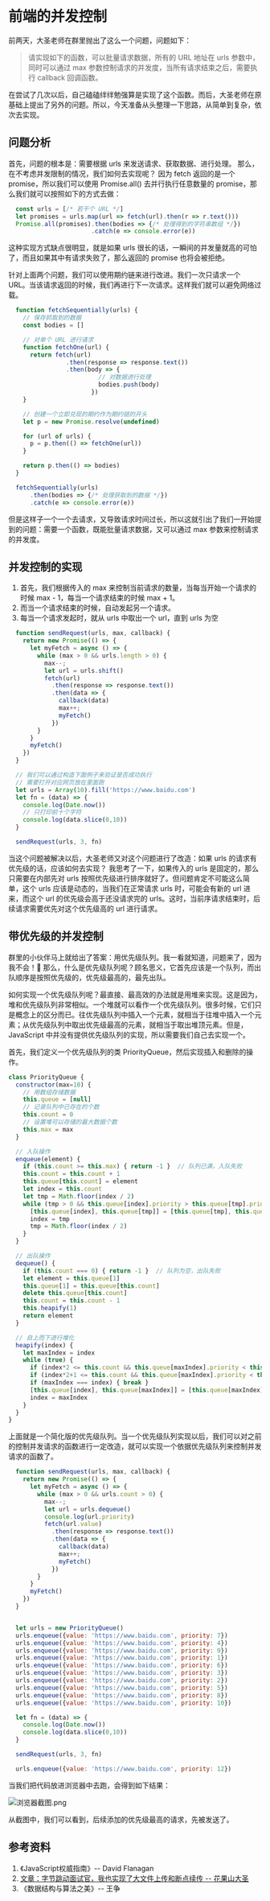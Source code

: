 
# 前端的并发控制

前两天，大圣老师在群里抛出了这么一个问题，问题如下：

> 请实现如下的函数，可以批量请求数据，所有的 URL 地址在 urls 参数中，同时可以通过 max 参数控制请求的并发度，当所有请求结束之后，需要执行 callback 回调函数。

在尝试了几次以后，自己磕磕绊绊勉强算是实现了这个函数。而后，大圣老师在原基础上提出了另外的问题。所以，今天准备从头整理一下思路，从简单到复杂，依次去实现。

## 问题分析
首先，问题的根本是：需要根据 urls 来发送请求、获取数据、进行处理。
那么，在不考虑并发限制的情况，我们如何去实现呢？
因为 fetch 返回的是一个 promise，所以我们可以使用 Promise.all() 去并行执行任意数量的 promise，那么我们就可以按照如下的方式去做：

```Javascript
  const urls = [/* 若干个 URL */]
  let promises = urls.map(url => fetch(url).then(r => r.text()))
  Promise.all(promises).then(bodies => {/* 处理得到的字符串数组 */})
                       .catch(e => console.error(e))
```

这种实现方式缺点很明显，就是如果 urls 很长的话，一瞬间的并发量就高的可怕了，而且如果其中有请求失败了，那么返回的 promise 也将会被拒绝。

针对上面两个问题，我们可以使用期约链来进行改进。我们一次只请求一个 URL。当该请求返回的时候，我们再进行下一次请求。这样我们就可以避免网络过载。

```Javascript
  function fetchSequentially(urls) {
    // 保存抓取到的数据
    const bodies = []

    // 对单个 URL 进行请求
    function fetchOne(url) {
      return fetch(url)
                .then(response => response.text())
                .then(body => {
                         // 对数据进行处理
                         bodies.push(body)
                       })
    }

    // 创建一个立即兑现的期约作为期约链的开头
    let p = new Promise.resolve(undefined)

    for (url of urls) {
      p = p.then(() => fetchOne(url))
    }

    return p.then(() => bodies)
  }

  fetchSequentially(urls)
      .then(bodies => {/* 处理获取到的数据 */})
      .catch(e => console.error(e))
```

但是这样子一个一个去请求，又导致请求时间过长，所以这就引出了我们一开始提到的问题：需要一个函数，既能批量请求数据，又可以通过 max 参数来控制请求的并发度。

## 并发控制的实现

1. 首先，我们根据传入的 max 来控制当前请求的数量，当每当开始一个请求的时候 max - 1，每当一个请求结束的时候 max + 1。
2. 而当一个请求结束的时候，自动发起另一个请求。
3. 每当一个请求发起时，就从 urls 中取出一个 url，直到 urls 为空

```Javascript
  function sendRequest(urls, max, callback) {
    return new Promise(() => {
      let myFetch = async () => {
        while (max > 0 && urls.length > 0) {
          max--;
          let url = urls.shift()
          fetch(url)
            .then(response => response.text())
            .then(data => {
              callback(data)
              max++;
              myFetch()
            })
        }
      }
      myFetch()
    })
  }

  // 我们可以通过构造下面例子来验证是否成功执行
  // 需要打开对应网页放在里面跑
  let urls = Array(10).fill('https://www.baidu.com')
  let fn = (data) => {
    console.log(Date.now())
    // 只打印前十个字符
    console.log(data.slice(0,10))
  }

  sendRequest(urls, 3, fn)
```

当这个问题被解决以后，大圣老师又对这个问题进行了改造：如果 urls 的请求有优先级的话，应该如何去实现？
我思考了一下，如果传入的 urls 是固定的，那么只需要在内部先对 urls 按照优先级进行排序就好了。但问题肯定不可能这么简单，这个 urls 应该是动态的，当我们在正常请求 urls 时，可能会有新的 url 进来，而这个 url 的优先级会高于还没请求完的 urls。这时，当前序请求结束时，后续请求需要优先对这个优先级高的 url 进行请求。

## 带优先级的并发控制

群里的小伙伴马上就给出了答案：用优先级队列。我一看就知道，问题来了，因为我不会！🤦
那么，什么是优先级队列呢？顾名思义，它首先应该是一个队列，而出队顺序是按照优先级的，优先级最高的，最先出队。

如何实现一个优先级队列呢？最直接、最高效的办法就是用堆来实现。这是因为，堆和优先级队列非常相似。一个堆就可以看作一个优先级队列。很多时候，它们只是概念上的区分而已。往优先级队列中插入一个元素，就相当于往堆中插入一个元素；从优先级队列中取出优先级最高的元素，就相当于取出堆顶元素。但是，JavaScript 中并没有提供优先级队列的实现，所以需要我们自己去实现一个。

首先，我们定义一个优先级队列的类 PriorityQueue，然后实现插入和删除的操作。

```Javascript
class PriorityQueue {
  constructor(max=10) {
    // 用数组存储数据
    this.queue = [null]
    // 记录队列中已存在的个数
    this.count = 0
    // 设置堆可以存储的最大数据个数
    this.max = max
  }

  // 入队操作
  enqueue(element) {
    if (this.count >= this.max) { return -1 }  // 队列已满，入队失败
    this.count = this.count + 1
    this.queue[this.count] = element
    let index = this.count
    let tmp = Math.floor(index / 2)
    while (tmp > 0 && this.queue[index].priority > this.queue[tmp].priority) {
      [this.queue[index], this.queue[tmp]] = [this.queue[tmp], this.queue[index]]
      index = tmp
      tmp = Math.floor(index / 2)
    }
  }

  // 出队操作
  dequeue() {
    if (this.count === 0) { return -1 }  // 队列为空，出队失败
    let element = this.queue[1]
    this.queue[1] = this.queue[this.count]
    delete this.queue[this.count]
    this.count = this.count - 1
    this.heapify(1)
    return element
  }

  // 自上而下进行堆化
  heapify(index) {
    let maxIndex = index
    while (true) {
      if (index*2 <= this.count && this.queue[maxIndex].priority < this.queue[index*2].priority) { maxIndex = index*2 }
      if (index*2+1 <= this.count && this.queue[maxIndex].priority < this.queue[index*2+1].priority) { maxIndex = index*2+1 }
      if (maxIndex === index) { break }
      [this.queue[index], this.queue[maxIndex]] = [this.queue[maxIndex], this.queue[index]]
      index = maxIndex
    }
  }
}
```

上面就是一个简化版的优先级队列。当一个优先级队列实现以后，我们可以对之前的控制并发请求的函数进行一定改造，就可以实现一个依据优先级队列来控制并发请求的函数了。

```JavaScript
  function sendRequest(urls, max, callback) {
    return new Promise(() => {
      let myFetch = async () => {
        while (max > 0 && urls.count > 0) {
          max--;
          let url = urls.dequeue()
          console.log(url.priority)
          fetch(url.value)
            .then(response => response.text())
            .then(data => {
              callback(data)
              max++;
              myFetch()
            })
        }
      }
      myFetch()
    })
  }


  let urls = new PriorityQueue()
  urls.enqueue({value: 'https://www.baidu.com', priority: 7})
  urls.enqueue({value: 'https://www.baidu.com', priority: 4})
  urls.enqueue({value: 'https://www.baidu.com', priority: 9})
  urls.enqueue({value: 'https://www.baidu.com', priority: 1})
  urls.enqueue({value: 'https://www.baidu.com', priority: 6})
  urls.enqueue({value: 'https://www.baidu.com', priority: 3})
  urls.enqueue({value: 'https://www.baidu.com', priority: 2})
  urls.enqueue({value: 'https://www.baidu.com', priority: 5})
  urls.enqueue({value: 'https://www.baidu.com', priority: 8})
  urls.enqueue({value: 'https://www.baidu.com', priority: 10})

  let fn = (data) => {
    console.log(Date.now())
    console.log(data.slice(0,10))
  }

  sendRequest(urls, 3, fn)

  urls.enqueue({value: 'https://www.baidu.com', priority: 12})
```

当我们把代码放进浏览器中去跑，会得到如下结果：

![浏览器截图.png](浏览器截图.png)

从截图中，我们可以看到，后续添加的优先级最高的请求，先被发送了。






## 参考资料
  1. 《JavaScript权威指南》-- David Flanagan
  2. [文章：字节跳动面试官，我也实现了大文件上传和断点续传 -- 花果山大圣](https://juejin.cn/post/6844904055819468808)
  3. 《数据结构与算法之美》-- 王争
